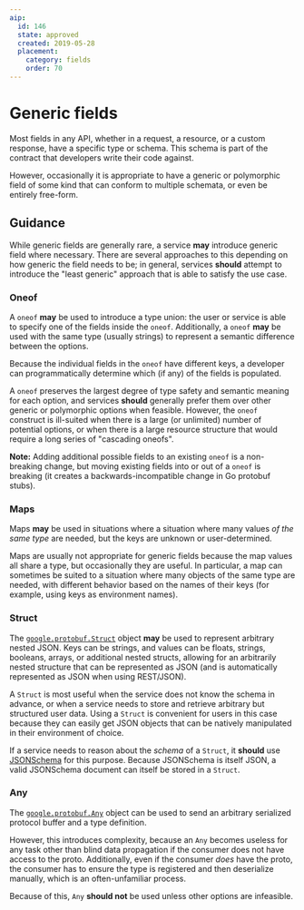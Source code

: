 ```yaml
---
aip:
  id: 146
  state: approved
  created: 2019-05-28
  placement:
    category: fields
    order: 70
---
```


# Generic fields

Most fields in any API, whether in a request, a resource, or a custom response,
have a specific type or schema. This schema is part of the contract that
developers write their code against.

However, occasionally it is appropriate to have a generic or polymorphic field
of some kind that can conform to multiple schemata, or even be entirely
free-form.

## Guidance

While generic fields are generally rare, a service **may** introduce generic
field where necessary. There are several approaches to this depending on how
generic the field needs to be; in general, services **should** attempt to
introduce the "least generic" approach that is able to satisfy the use case.

### Oneof

A `oneof` **may** be used to introduce a type union: the user or service is
able to specify one of the fields inside the `oneof`. Additionally, a `oneof`
**may** be used with the same type (usually strings) to represent a semantic
difference between the options.

Because the individual fields in the `oneof` have different keys, a developer
can programmatically determine which (if any) of the fields is populated.

A `oneof` preserves the largest degree of type safety and semantic meaning for
each option, and services **should** generally prefer them over other generic
or polymorphic options when feasible. However, the `oneof` construct is
ill-suited when there is a large (or unlimited) number of potential options, or
when there is a large resource structure that would require a long series of
"cascading oneofs".

**Note:** Adding additional possible fields to an existing `oneof` is a
non-breaking change, but moving existing fields into or out of a `oneof` is
breaking (it creates a backwards-incompatible change in Go protobuf stubs).

### Maps

Maps **may** be used in situations where a situation where many values _of the
same type_ are needed, but the keys are unknown or user-determined.

Maps are usually not appropriate for generic fields because the map values all
share a type, but occasionally they are useful. In particular, a map can
sometimes be suited to a situation where many objects of the same type are
needed, with different behavior based on the names of their keys (for example,
using keys as environment names).

### Struct

The [`google.protobuf.Struct`][] object **may** be used to represent arbitrary
nested JSON. Keys can be strings, and values can be floats, strings, booleans,
arrays, or additional nested structs, allowing for an arbitrarily nested
structure that can be represented as JSON (and is automatically represented as
JSON when using REST/JSON).

A `Struct` is most useful when the service does not know the schema in advance,
or when a service needs to store and retrieve arbitrary but structured user
data. Using a `Struct` is convenient for users in this case because they can
easily get JSON objects that can be natively manipulated in their environment
of choice.

If a service needs to reason about the _schema_ of a `Struct`, it **should**
use [JSONSchema][] for this purpose. Because JSONSchema is itself JSON, a valid
JSONSchema document can itself be stored in a `Struct`.

### Any

The [`google.protobuf.Any`][] object can be used to send an arbitrary
serialized protocol buffer and a type definition.

However, this introduces complexity, because an `Any` becomes useless for any
task other than blind data propagation if the consumer does not have access to
the proto. Additionally, even if the consumer _does_ have the proto, the
consumer has to ensure the type is registered and then deserialize manually,
which is an often-unfamiliar process.

Because of this, `Any` **should not** be used unless other options are
infeasible.

<!-- prettier-ignore-start -->
[`google.protobuf.Any`]: (https://github.com/protocolbuffers/protobuf/tree/master/src/google/protobuf/any.proto)
[`google.protobuf.Struct`]: (https://github.com/protocolbuffers/protobuf/tree/master/src/google/protobuf/struct.proto)
[JSONSchema]: https://json-schema.org/
<!-- prettier-ignore-end -->
